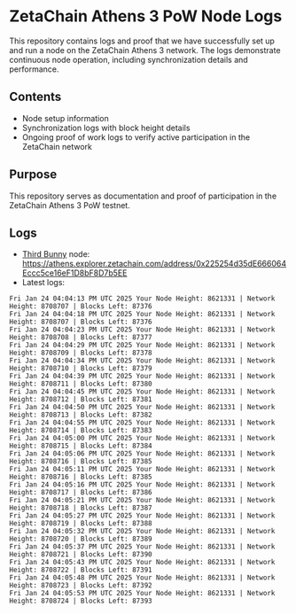 # ZetaChain Athens 3 PoW Node Logs
This repository contains logs and proof that we have successfully set up and run a node on the ZetaChain Athens 3 network. The logs demonstrate continuous node operation, including synchronization details and performance.

## Contents
- Node setup information
- Synchronization logs with block height details
- Ongoing proof of work logs to verify active participation in the ZetaChain network

## Purpose
This repository serves as documentation and proof of participation in the ZetaChain Athens 3 PoW testnet.

## Logs

- [Third Bunny](https://thirdbunny.xyz/) node: https://athens.explorer.zetachain.com/address/0x225254d35dE666064Eccc5ce16eF1D8bF8D7b5EE
- Latest logs:
```
Fri Jan 24 04:04:13 PM UTC 2025 Your Node Height: 8621331 | Network Height: 8708707 | Blocks Left: 87376
Fri Jan 24 04:04:18 PM UTC 2025 Your Node Height: 8621331 | Network Height: 8708707 | Blocks Left: 87376
Fri Jan 24 04:04:23 PM UTC 2025 Your Node Height: 8621331 | Network Height: 8708708 | Blocks Left: 87377
Fri Jan 24 04:04:29 PM UTC 2025 Your Node Height: 8621331 | Network Height: 8708709 | Blocks Left: 87378
Fri Jan 24 04:04:34 PM UTC 2025 Your Node Height: 8621331 | Network Height: 8708710 | Blocks Left: 87379
Fri Jan 24 04:04:39 PM UTC 2025 Your Node Height: 8621331 | Network Height: 8708711 | Blocks Left: 87380
Fri Jan 24 04:04:45 PM UTC 2025 Your Node Height: 8621331 | Network Height: 8708712 | Blocks Left: 87381
Fri Jan 24 04:04:50 PM UTC 2025 Your Node Height: 8621331 | Network Height: 8708713 | Blocks Left: 87382
Fri Jan 24 04:04:55 PM UTC 2025 Your Node Height: 8621331 | Network Height: 8708714 | Blocks Left: 87383
Fri Jan 24 04:05:00 PM UTC 2025 Your Node Height: 8621331 | Network Height: 8708715 | Blocks Left: 87384
Fri Jan 24 04:05:06 PM UTC 2025 Your Node Height: 8621331 | Network Height: 8708716 | Blocks Left: 87385
Fri Jan 24 04:05:11 PM UTC 2025 Your Node Height: 8621331 | Network Height: 8708716 | Blocks Left: 87385
Fri Jan 24 04:05:16 PM UTC 2025 Your Node Height: 8621331 | Network Height: 8708717 | Blocks Left: 87386
Fri Jan 24 04:05:21 PM UTC 2025 Your Node Height: 8621331 | Network Height: 8708718 | Blocks Left: 87387
Fri Jan 24 04:05:27 PM UTC 2025 Your Node Height: 8621331 | Network Height: 8708719 | Blocks Left: 87388
Fri Jan 24 04:05:32 PM UTC 2025 Your Node Height: 8621331 | Network Height: 8708720 | Blocks Left: 87389
Fri Jan 24 04:05:37 PM UTC 2025 Your Node Height: 8621331 | Network Height: 8708721 | Blocks Left: 87390
Fri Jan 24 04:05:43 PM UTC 2025 Your Node Height: 8621331 | Network Height: 8708722 | Blocks Left: 87391
Fri Jan 24 04:05:48 PM UTC 2025 Your Node Height: 8621331 | Network Height: 8708723 | Blocks Left: 87392
Fri Jan 24 04:05:53 PM UTC 2025 Your Node Height: 8621331 | Network Height: 8708724 | Blocks Left: 87393
```
